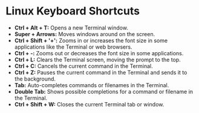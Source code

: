 # Linux Keyboard Shortcuts

- **Ctrl + Alt + T:** Opens a new Terminal window.
- **Super + Arrows:** Moves windows around on the screen.
- **Ctrl + Shift + '+':** Zooms in or increases the font size in some applications like the Terminal or web browsers.
- **Ctrl + -:** Zooms out or decreases the font size in some applications.
- **Ctrl + L:** Clears the Terminal screen, moving the prompt to the top.
- **Ctrl + C:** Cancels the current command in the Terminal.
- **Ctrl + Z:** Pauses the current command in the Terminal and sends it to the background.
- **Tab:** Auto-completes commands or filenames in the Terminal.
- **Double Tab:** Shows possible completions for a command or filename in the Terminal.
- **Ctrl + Shift + W:** Closes the current Terminal tab or window.
